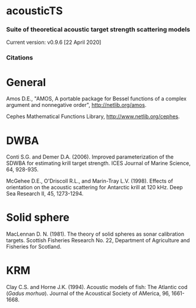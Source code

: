 # acousticTS
### Suite of theoretical acoustic target strength scattering models
Current version: v0.9.6 [22 April 2020]

### Citations

# General 
Amos D.E., "AMOS, A portable package for Bessel functions of a complex argument and nonnegative order", http://netlib.org/amos. 

Cephes Mathematical Functions Library, http://www.netlib.org/cephes.

# DWBA 
Conti S.G. and Demer D.A. (2006). Improved parameterization of the SDWBA for estimating krill target strength. ICES Journal of Marine Science, 64, 928-935. 

McGehee D.E., O'Driscoll R.L., and Marin-Tray L.V. (1998). Effects of orientation on the acoustic scattering for Antarctic krill at 120 kHz. Deep Sea Research II, 45, 1273-1294. 

# Solid sphere
MacLennan D. N. (1981). The theory of solid spheres as sonar calibration targets. Scottish Fisheries Research No. 22, Department of Agriculture and Fisheries for Scotland. 

# KRM 

Clay C.S. and Horne J.K. (1994). Acoustic models of fish: The Atlantic cod (*Gadus morhua*). Journal of the Acoustical Society of AMerica, 96, 1661-1668. 
